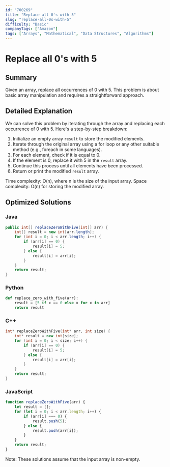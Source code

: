 ```yaml
---
id: "700269"
title: "Replace all 0's with 5"
slug: "replace-all-0s-with-5"
difficulty: "Basic"
companyTags: ["Amazon"]
tags: ["Arrays", "Mathematical", "Data Structures", "Algorithms"]
---
```


**Replace all 0's with 5**
================================

## Summary
Given an array, replace all occurrences of 0 with 5. This problem is about basic array manipulation and requires a straightforward approach.

## Detailed Explanation
We can solve this problem by iterating through the array and replacing each occurrence of 0 with 5. Here's a step-by-step breakdown:

1. Initialize an empty array `result` to store the modified elements.
2. Iterate through the original array using a for loop or any other suitable method (e.g., foreach in some languages).
3. For each element, check if it is equal to 0.
4. If the element is 0, replace it with 5 in the `result` array.
5. Continue this process until all elements have been processed.
6. Return or print the modified `result` array.

Time complexity: O(n), where n is the size of the input array.
Space complexity: O(n) for storing the modified array.

## Optimized Solutions

### Java
```java
public int[] replaceZeroWithFive(int[] arr) {
    int[] result = new int[arr.length];
    for (int i = 0; i < arr.length; i++) {
        if (arr[i] == 0) {
            result[i] = 5;
        } else {
            result[i] = arr[i];
        }
    }
    return result;
}
```

### Python
```python
def replace_zero_with_five(arr):
    result = [5 if x == 0 else x for x in arr]
    return result
```

### C++
```cpp
int* replaceZeroWithFive(int* arr, int size) {
    int* result = new int[size];
    for (int i = 0; i < size; i++) {
        if (arr[i] == 0) {
            result[i] = 5;
        } else {
            result[i] = arr[i];
        }
    }
    return result;
}
```

### JavaScript
```javascript
function replaceZeroWithFive(arr) {
    let result = [];
    for (let i = 0; i < arr.length; i++) {
        if (arr[i] === 0) {
            result.push(5);
        } else {
            result.push(arr[i]);
        }
    }
    return result;
}
```

Note: These solutions assume that the input array is non-empty.